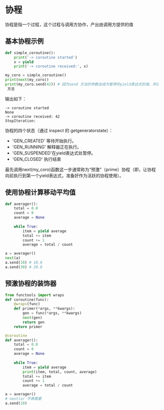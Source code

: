 # 协程

协程是指一个过程，这个过程与调用方协作，产出由调用方提供的值

## 基本协程示例

```python
def simple_coroutine():
    print('-> coroutine started')
    x = yield
    print('-> coroutine received:', x)

my_coro = simple_coroutine()
print(next(my_coro)) 
print(my_coro.send(42)) # 因为send 方法的参数会成为暂停的yield表达式的值，所以，仅当协程处于暂停状态时才能调用send
 方法
```

输出如下：
```
-> coroutine started
None
-> coroutine received: 42
StopIteration:
```

协程的四个状态（通过 inspect 的 getgeneratorstate）：
* 'GEN_CREATED' 等待开始执行。
* 'GEN_RUNNING' 解释器正在执行。
* 'GEN_SUSPENDED'在yield表达式处暂停。
* 'GEN_CLOSED' 执行结束

最先调用next(my_coro)函数这一步通常称为“预激”（prime）协程（即，让协程向前执行到第一个yield表达式，准备好作为活跃的协程使用）。

## 使用协程计算移动平均值
```python
def averager():
    total = 0.0
    count = 0
    average = None
    
    while True:
        item = yield average
        total += item
        count += 1
        average = total / count

a = averager()
next(a)
a.send(10) # 10.0
a.send(30) # 20.0
```

## 预激协程的装饰器
```python
from functools import wraps
def coroutine(func):
    @wraps(func)
    def primer(*args, **kwargs):
        gen = func(*args, **kwargs)
        next(gen)
        return gen
    return primer

@coroutine
def averager():
    total = 0.0
    count = 0
    average = None
    
    while True:
        item = yield average
        print(item, total, count, average)
        total += item
        count += 1
        average = total / count

a = averager()
# next(a) 不再需要
a.send(10)
```

